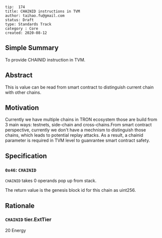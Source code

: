 ```
tip:  174
title: CHAINID instructions in TVM
author: taihao.fu@gmail.com
status: Draft
type: Standards Track
category : Core
created: 2020-08-12

```

## Simple Summary

To provide CHAINID instruction in TVM.

## Abstract

This is value can be read from smart contract to distinguish current chain with other chains.

## Motivation

Currently we have multiple chains in TRON ecosystem those are build from 3 main ways: testnets, side-chain and cross-chains.From smart contract perspective, currently we don't have a mechnism to distinguish those chains, which leads to potential replay attacks. As a result, a chainid parameter is required in TVM level to guanrantee smart contract safety.

## Specification

### `0x46`: `CHAINID`

`CHAINID` takes 0 operands pop up from stack.

The return value is the genesis block id for this chain as uint256.

## Rationale

### `CHAINID` tier.ExtTier

20 Energy
